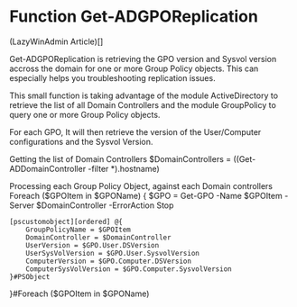 # Function Get-ADGPOReplication

(LazyWinAdmin Article)[]

Get-ADGPOReplication is retrieving the GPO version and Sysvol version accross the domain for one or more Group Policy objects. This can especially helps you troubleshooting replication issues.

This small function is taking advantage of the module ActiveDirectory to retrieve the list of all Domain Controllers and the module GroupPolicy to query one or more Group Policy objects.

For each GPO, It will then retrieve the version of the User/Computer configurations and the Sysvol Version.

Getting the list of Domain Controllers
$DomainControllers = ((Get-ADDomainController -filter *).hostname)

Processing each Group Policy Object, against each Domain controllers
Foreach ($GPOItem in $GPOName)
{
    $GPO = Get-GPO -Name $GPOItem -Server $DomainController -ErrorAction Stop
    
    [pscustomobject][ordered] @{
        GroupPolicyName = $GPOItem
        DomainController = $DomainController
        UserVersion = $GPO.User.DSVersion
        UserSysVolVersion = $GPO.User.SysvolVersion
        ComputerVersion = $GPO.Computer.DSVersion
        ComputerSysVolVersion = $GPO.Computer.SysvolVersion
    }#PSObject
}#Foreach ($GPOItem in $GPOName)